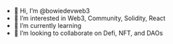 - 👋 Hi, I’m @bowiedevweb3
- 👀 I’m interested in Web3, Community, Solidity, React
- 🌱 I’m currently learning 
- 💞️ I’m looking to collaborate on Defi, NFT, and DAOs

<!---
bowiedevweb3/bowiedevweb3 is a ✨ special ✨ repository because its `README.md` (this file) appears on your GitHub profile.
You can click the Preview link to take a look at your changes.
--->
